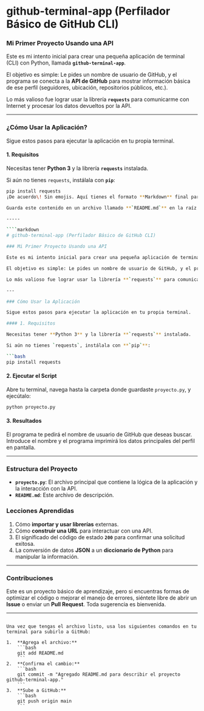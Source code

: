 # github-terminal-app (Perfilador Básico de GitHub CLI)

### Mi Primer Proyecto Usando una API

Este es mi intento inicial para crear una pequeña aplicación de terminal (CLI) con Python, llamada **`github-terminal-app`**.

El objetivo es simple: Le pides un nombre de usuario de GitHub, y el programa se conecta a la **API de GitHub** para mostrar información básica de ese perfil (seguidores, ubicación, repositorios públicos, etc.).

Lo más valioso fue lograr usar la librería **`requests`** para comunicarme con Internet y procesar los datos devueltos por la API.

---

### ¿Cómo Usar la Aplicación?

Sigue estos pasos para ejecutar la aplicación en tu propia terminal.

#### 1. Requisitos

Necesitas tener **Python 3** y la librería **`requests`** instalada.

Si aún no tienes `requests`, instálala con **`pip`**:

```bash
pip install requests
¡De acuerdo\! Sin emojis. Aquí tienes el formato **Markdown** final para tu archivo **`README.md`**, destacando el nombre de tu proyecto, **`github-terminal-app`**, con un tono directo y de principiante entusiasta.

Guarda este contenido en un archivo llamado **`README.md`** en la raíz de tu proyecto.

-----

````markdown
# github-terminal-app (Perfilador Básico de GitHub CLI)

### Mi Primer Proyecto Usando una API

Este es mi intento inicial para crear una pequeña aplicación de terminal (CLI) con Python, llamada **`github-terminal-app`**.

El objetivo es simple: Le pides un nombre de usuario de GitHub, y el programa se conecta a la **API de GitHub** para mostrar información básica de ese perfil (seguidores, ubicación, repositorios públicos, etc.).

Lo más valioso fue lograr usar la librería **`requests`** para comunicarme con Internet y procesar los datos devueltos por la API.

---

### Cómo Usar la Aplicación

Sigue estos pasos para ejecutar la aplicación en tu propia terminal.

#### 1. Requisitos

Necesitas tener **Python 3** y la librería **`requests`** instalada.

Si aún no tienes `requests`, instálala con **`pip`**:

```bash
pip install requests
````

#### 2\. Ejecutar el Script

Abre tu terminal, navega hasta la carpeta donde guardaste `proyecto.py`, y ejecútalo:

```bash
python proyecto.py
```

#### 3\. Resultados

El programa te pedirá el nombre de usuario de GitHub que deseas buscar. Introduce el nombre y el programa imprimirá los datos principales del perfil en pantalla.

-----

### Estructura del Proyecto

  * **`proyecto.py`**: El archivo principal que contiene la lógica de la aplicación y la interacción con la API.
  * **`README.md`**: Este archivo de descripción.

### Lecciones Aprendidas

1.  Cómo **importar y usar librerías** externas.
2.  Cómo **construir una URL** para interactuar con una API.
3.  El significado del código de estado **`200`** para confirmar una solicitud exitosa.
4.  La conversión de datos **JSON** a un **diccionario de Python** para manipular la información.

-----

### Contribuciones

Este es un proyecto básico de aprendizaje, pero si encuentras formas de optimizar el código o mejorar el manejo de errores, siéntete libre de abrir un **Issue** o enviar un **Pull Request**. Toda sugerencia es bienvenida.

-----

````

Una vez que tengas el archivo listo, usa los siguientes comandos en tu terminal para subirlo a GitHub:

1.  **Agrega el archivo:**
    ```bash
    git add README.md
    ```
2.  **Confirma el cambio:**
    ```bash
    git commit -m "Agregado README.md para describir el proyecto github-terminal-app."
    ```
3.  **Sube a GitHub:**
    ```bash
    git push origin main
    ```
````
